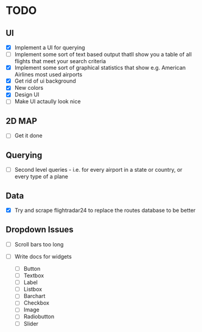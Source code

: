 # TODO

## UI

- [X] Implement a UI for querying
- [ ] Implement some sort of text based output thatll show you a table of all flights that meet your search criteria
- [X] Implement some sort of graphical statistics that show e.g. American Airlines most used airports
- [X] Get rid of ui background
- [X] New colors
- [X] Design UI
- [ ] Make UI actaully look nice

## 2D MAP

- [ ] Get it done

## Querying

- [ ] Second level queries - i.e. for every airport in a state or country, or every type of a plane

## Data

- [X] Try and scrape flightradar24 to replace the routes database to be better

## Dropdown Issues

- [ ] Scroll bars too long
 
- [ ] Write docs for widgets
    - [ ] Button
    - [ ] Textbox
    - [ ] Label
    - [ ] Listbox
    - [ ] Barchart
    - [ ] Checkbox
    - [ ] Image
    - [ ] Radiobutton
    - [ ] Slider

